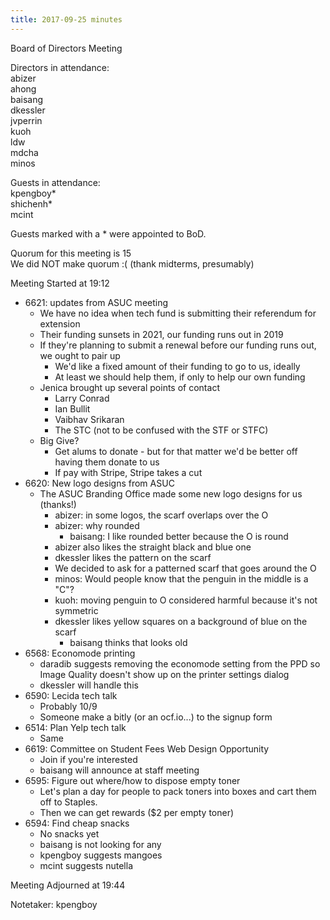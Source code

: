 ```yaml
---
title: 2017-09-25 minutes
---
```

Board of Directors Meeting   

Directors in attendance:   
abizer   
ahong   
baisang   
dkessler   
jvperrin   
kuoh   
ldw   
mdcha   
minos   

Guests in attendance:   
kpengboy*   
shichenh*   
mcint   

Guests marked with a * were appointed to BoD.   

Quorum for this meeting is 15   
We did NOT make quorum :( (thank midterms, presumably)   

Meeting Started at 19:12   

* 6621: updates from ASUC meeting
   * We have no idea when tech fund is submitting their referendum for extension
   * Their funding sunsets in 2021, our funding runs out in 2019
   * If they're planning to submit a renewal before our funding runs out, we ought to pair up
      * We'd like a fixed amount of their funding to go to us, ideally
      * At least we should help them, if only to help our own funding
   * Jenica brought up several points of contact
      * Larry Conrad
      * Ian Bullit
      * Vaibhav Srikaran
      * The STC (not to be confused with the STF or STFC)
   * Big Give?
      * Get alums to donate - but for that matter we'd be better off having them donate to us
      * If pay with Stripe, Stripe takes a cut
* 6620: New logo designs from ASUC
   * The ASUC Branding Office made some new logo designs for us (thanks!)
      * abizer: in some logos, the scarf overlaps over the O
      * abizer: why rounded
         * baisang: I like rounded better because the O is round
      * abizer also likes the straight black and blue one
      * dkessler likes the pattern on the scarf
      * We decided to ask for a patterned scarf that goes around the O
      * minos: Would people know that the penguin in the middle is a "C"?
      * kuoh: moving penguin to O considered harmful because it's not symmetric
      * dkessler likes yellow squares on a background of blue on the scarf
         * baisang thinks that looks old
* 6568: Economode printing
   * daradib suggests removing the economode setting from the PPD so Image Quality doesn't
     show up on the printer settings dialog   
   * dkessler will handle this
* 6590: Lecida tech talk
   * Probably 10/9
   * Someone make a bitly (or an ocf.io...) to the signup form
* 6514: Plan Yelp tech talk
   * Same
* 6619: Committee on Student Fees Web Design Opportunity
   * Join if you're interested
   * baisang will announce at staff meeting
* 6595: Figure out where/how to dispose empty toner
   * Let's plan a day for people to pack toners into boxes and cart them off to Staples.
   * Then we can get rewards ($2 per empty toner)
* 6594: Find cheap snacks
   * No snacks yet
   * baisang is not looking for any
   * kpengboy suggests mangoes
   * mcint suggests nutella

Meeting Adjourned at 19:44   

Notetaker: kpengboy   
